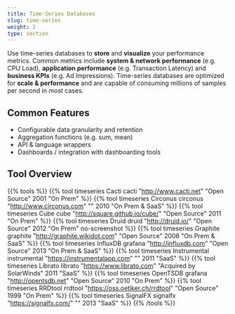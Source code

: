 ```yaml
---
title: Time-Series Databases
slug: time-series
weight: 2
type: section
---
```

Use time-series databases to **store** and **visualize** your performance metrics. Common metrics include **system & network performance** (e.g. CPU Load), **application performance** (e.g. Transaction Latency) and **business KPIs** (e.g. Ad Impressions). Time-series databases are optimized for **scale & performance** and are capable of consuming millions of samples per second in most cases.

## Common Features
* Configurable data granularity and retention
* Aggregation functions (e.g. sum, mean)
* API & language wrappers
* Dashboards / integration with dashboarding tools

## Tool Overview
{{% tools %}}
  {{% tool timeseries Cacti         cacti "http://www.cacti.net"                "Open Source" 2001  "On Prem" %}}
  {{% tool timeseries Circonus      circonus "http://www.circonus.com"          "" 2010  "On Prem & SaaS" %}}
  {{% tool timeseries Cube          cube  "http://square.github.io/cube/"       "Open Source" 2011  "On Prem" %}}
  {{% tool timeseries Druid         druid "http://druid.io/"                    "Open Source" 2012  "On Prem" no-screenshot %}}
  {{% tool timeseries Graphite      graphite "http://graphite.wikidot.com"      "Open Source" 2008  "On Prem & SaaS" %}}
  {{% tool timeseries InfluxDB      grafana "http://influxdb.com"               "Open Source" 2013  "On Prem & SaaS" %}}
  {{% tool timeseries Instrumental  instrumental "https://instrumentalapp.com"  ""            2011  "SaaS" %}}
  {{% tool timeseries Librato       librato "https://www.librato.com"           "Acquired by SolarWinds" 2011  "SaaS" %}}
  {{% tool timeseries OpenTSDB      grafana "http://opentsdb.net"               "Open Source" 2010  "On Prem" %}}
  {{% tool timeseries RRDtool       rrdtool "https://oss.oetiker.ch/rrdtool"    "Open Source" 1999  "On Prem" %}}
  {{% tool timeseries SignalFX      signalfx "https://signalfx.com/"    "" 2013  "SaaS" %}}
{{% /tools %}}
